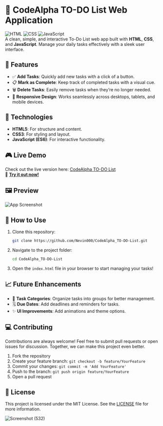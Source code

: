 # 📝 CodeAlpha TO-DO List Web Application

![HTML](https://img.shields.io/badge/HTML-5-orange) ![CSS](https://img.shields.io/badge/CSS-3-blue) ![JavaScript](https://img.shields.io/badge/JavaScript-ES6-yellow)  
A clean, simple, and interactive To-Do List web app built with **HTML**, **CSS**, and **JavaScript**. Manage your daily tasks effectively with a sleek user interface.

## 🌟 Features
- ✅ **Add Tasks**: Quickly add new tasks with a click of a button.
- 📋 **Mark as Complete**: Keep track of completed tasks with a visual cue.
- 🗑️ **Delete Tasks**: Easily remove tasks when they’re no longer needed.
- 📱 **Responsive Design**: Works seamlessly across desktops, tablets, and mobile devices.

## 🚀 Technologies
- **HTML5**: For structure and content.
- **CSS3**: For styling and layout.
- **JavaScript (ES6)**: For interactive functionality.

## 🎮 Live Demo
Check out the live version here: [CodeAlpha TO-DO List](https://nevin000.github.io/CodeAlpha_TO-DO-List/)  
🔗 **[Try it out now!](https://nevin000.github.io/CodeAlpha_TO-DO-List/)**

## 🖼️ Preview

![App Screenshot](path/to/screenshot.png)

## 🔧 How to Use
1. Clone this repository:
   ```bash
   git clone https://github.com/Nevin000/CodeAlpha_TO-DO-List.git
   ```
2. Navigate to the project folder:
   ```bash
   cd CodeAlpha_TO-DO-List
   ```
3. Open the `index.html` file in your browser to start managing your tasks!

## 📈 Future Enhancements
- 📂 **Task Categories**: Organize tasks into groups for better management.
- 🗓️ **Due Dates**: Add deadlines and reminders for tasks.
- ✨ **UI Improvements**: Add animations and theme options.

## 💻 Contributing
Contributions are always welcome! Feel free to submit pull requests or open issues for discussion. Together, we can make this project even better.

1. Fork the repository
2. Create your feature branch: `git checkout -b feature/YourFeature`
3. Commit your changes: `git commit -m 'Add YourFeature'`
4. Push to the branch: `git push origin feature/YourFeature`
5. Open a pull request

## 📜 License
This project is licensed under the MIT License. See the [LICENSE](LICENSE) file for more information.


![Screenshot (532)](https://github.com/user-attachments/assets/42962dff-df5b-4b16-9af3-1db09a7f6ea0)
